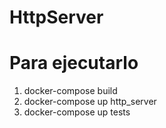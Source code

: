 # HttpServer

# Para ejecutarlo

1. docker-compose build 
2. docker-compose up http_server
3. docker-compose up tests
